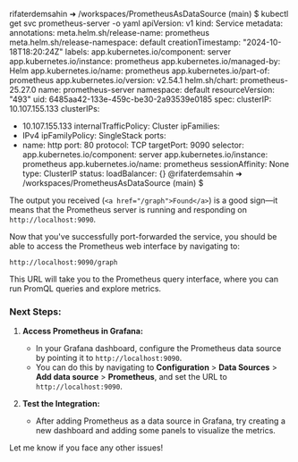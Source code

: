 rifaterdemsahin ➜ /workspaces/PrometheusAsDataSource (main) $ kubectl get svc prometheus-server -o yaml
apiVersion: v1
kind: Service
metadata:
  annotations:
    meta.helm.sh/release-name: prometheus
    meta.helm.sh/release-namespace: default
  creationTimestamp: "2024-10-18T18:20:24Z"
  labels:
    app.kubernetes.io/component: server
    app.kubernetes.io/instance: prometheus
    app.kubernetes.io/managed-by: Helm
    app.kubernetes.io/name: prometheus
    app.kubernetes.io/part-of: prometheus
    app.kubernetes.io/version: v2.54.1
    helm.sh/chart: prometheus-25.27.0
  name: prometheus-server
  namespace: default
  resourceVersion: "493"
  uid: 6485aa42-133e-459c-be30-2a93539e0185
spec:
  clusterIP: 10.107.155.133
  clusterIPs:
  - 10.107.155.133
  internalTrafficPolicy: Cluster
  ipFamilies:
  - IPv4
  ipFamilyPolicy: SingleStack
  ports:
  - name: http
    port: 80
    protocol: TCP
    targetPort: 9090
  selector:
    app.kubernetes.io/component: server
    app.kubernetes.io/instance: prometheus
    app.kubernetes.io/name: prometheus
  sessionAffinity: None
  type: ClusterIP
status:
  loadBalancer: {}
@rifaterdemsahin ➜ /workspaces/PrometheusAsDataSource (main) $ 




The output you received (`<a href="/graph">Found</a>`) is a good sign—it means that the Prometheus server is running and responding on `http://localhost:9090`.

Now that you've successfully port-forwarded the service, you should be able to access the Prometheus web interface by navigating to:

```
http://localhost:9090/graph
```

This URL will take you to the Prometheus query interface, where you can run PromQL queries and explore metrics.

### Next Steps:

1. **Access Prometheus in Grafana:**
   - In your Grafana dashboard, configure the Prometheus data source by pointing it to `http://localhost:9090`.
   - You can do this by navigating to **Configuration** > **Data Sources** > **Add data source** > **Prometheus**, and set the URL to `http://localhost:9090`.

2. **Test the Integration:**
   - After adding Prometheus as a data source in Grafana, try creating a new dashboard and adding some panels to visualize the metrics.
   
Let me know if you face any other issues!